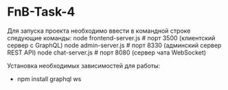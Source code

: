 # FnB-Task-4
Для запуска проекта необходимо ввести в командной строке следующие команды:
node frontend-server.js # порт 3500 (клиентский сервер с GraphQL)
node admin-server.js # порт 8330 (админский сервер REST API)
node chat-server.js # порт 8080 (сервер чата WebSocket)

Установка необходимых зависимостей для работы:
* npm install graphql ws